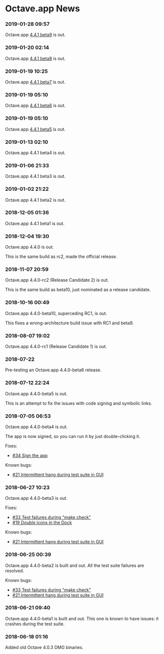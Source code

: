 Octave.app News
========================

###  2019-01-28 09:57

Octave.app [4.4.1 beta9](https://github.com/octave-app/octave-app/releases/tag/v4.4.1-beta9) is out.

###  2019-01-20 02:14

Octave.app [4.4.1 beta8](https://github.com/octave-app/octave-app/releases/tag/v4.4.1-beta8) is out.

###  2019-01-19 10:25

Octave.app [4.4.1 beta7](https://github.com/octave-app/octave-app/releases/tag/v4.4.1-beta7) is out.

###  2019-01-19 05:10

Octave.app [4.4.1 beta6](https://github.com/octave-app/octave-app/releases/tag/v4.4.1-beta6) is out.

###  2019-01-19 05:10

Octave.app [4.4.1 beta5](https://github.com/octave-app/octave-app/releases/tag/v4.4.1-beta4) is out.

###  2019-01-13 02:10

Octave.app 4.4.1 beta4 is out.

###  2019-01-06 21:33

Octave.app 4.4.1 beta3 is out.

###  2019-01-02 21:22

Octave.app 4.4.1 beta2 is out.

###  2018-12-05 01:36

Octave.app 4.4.1 beta1 is out.

###  2018-12-04 19:30

Octave.app 4.4.0 is out.

This is the same build as rc2, made the official release.

###  2018-11-07 20:59

Octave.app 4.4.0-rc2 (Release Candidate 2) is out.

This is the same build as beta10, just nominated as a release candidate.

###  2018-10-16 00:49

Octave.app 4.4.0-beta10, superceding RC1, is out.

This fixes a wrong-architecture build issue with RC1 and beta9.

###  2018-08-07 19:02

Octave.app 4.4.0-rc1 (Release Candidate 1) is out.

###  2018-07-22

Pre-testing an Octave.app 4.4.0-beta6 release.

###  2018-07-12 22:24

Octave.app 4.4.0-beta5 is out.

This is an attempt to fix the issues with code signing and symbolic links.

###  2018-07-05 06:53

Octave.app 4.4.0-beta4 is out.

The app is now signed, so you can run it by just double-clicking it.

Fixes:
* [#34 Sign the app](https://github.com/octave-app/octave-app-bundler/issues/34)

Known bugs:
* [#21 Intermittent hang during test suite in GUI](https://github.com/octave-app/octave-app-bundler/issues/21)

###  2018-06-27 10:23

Octave.app 4.4.0-beta3 is out.

Fixes:
* [#33 Test failures during "make check"](https://github.com/octave-app/octave-app-bundler/issues/33)
* [#19 Double icons in the Dock](https://github.com/octave-app/octave-app-bundler/issues/19)

Known bugs:
* [#21 Intermittent hang during test suite in GUI](https://github.com/octave-app/octave-app-bundler/issues/21)

###  2018-06-25 00:39

Octave.app 4.4.0-beta2 is built and out.
All the test suite failures are resolved.

Known bugs:
* [#33 Test failures during "make check"](https://github.com/octave-app/octave-app-bundler/issues/33)
* [#21 Intermittent hang during test suite in GUI](https://github.com/octave-app/octave-app-bundler/issues/21)


###  2018-06-21 09:40

Octave.app 4.4.0-beta1 is built and out.
This one is known to have issues: it crashes during the test suite.

###  2018-06-18 01:16

Added old Octave 4.0.3 DMG binaries.
